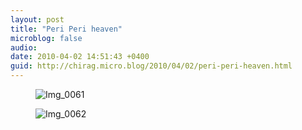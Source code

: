 ```yaml
---
layout: post
title: "Peri Peri heaven"
microblog: false
audio: 
date: 2010-04-02 14:51:43 +0400
guid: http://chirag.micro.blog/2010/04/02/peri-peri-heaven.html
---
```

<figure><img alt="Img_0061" src="http://www.chirag.biz/uploads/2018/e3f15f2049.jpg"></figure><figure><img alt="Img_0062" src="http://www.chirag.biz/uploads/2018/8a24353233.jpg"></figure>
